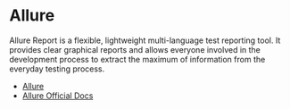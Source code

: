 # Allure

Allure Report is a flexible, lightweight multi-language test reporting tool. It provides clear graphical reports and allows everyone involved in the development process to extract the maximum of information from the everyday testing process.

- [Allure](https://qameta.io/)
- [Allure Official Docs](https://docs.qameta.io/allure-report/)
